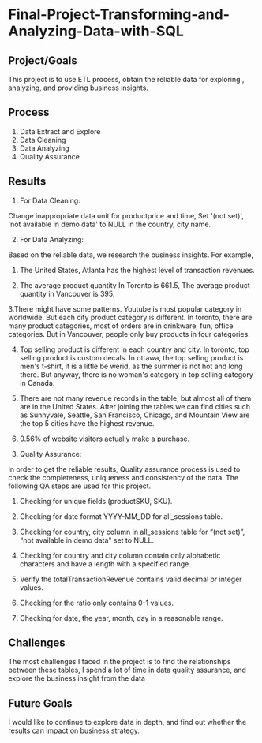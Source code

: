 # Final-Project-Transforming-and-Analyzing-Data-with-SQL

## Project/Goals
This project is to use ETL process, obtain the reliable data for exploring 
, analyzing, and providing business insights. 


## Process

1. Data Extract and Explore
2. Data Cleaning 
3. Data Analyzing
4. Quality Assurance

## Results

1) For Data Cleaning:

Change inappropriate data unit for productprice and time, 
Set '(not set)', 'not available in demo data' to NULL in the country, city name.



2) For Data Analyzing:

Based on the reliable data, we research the business insights. For example, 
1. The United States, Atlanta has the highest level of transaction revenues.

2. The average product quantity In Toronto is 661.5,  The average product quantity
in Vancouver is 395.

3.There might have some patterns. Youtube is most popular category in worldwide.
But each city product category is different. In toronto, there are many product categories, 
most of orders are in drinkware, fun, office categories. But in Vancouver,
people  only buy products in four categories.


4. Top selling product is different in each country and city. In toronto, top selling product 
is custom decals. In ottawa, the top selling product
is men's t-shirt, it is a little be werid, as the summer is not
hot and long there. But anyway, there is no woman's category in top selling 
category in Canada.


5. There are not many revenue records in the table, but almost all of them are 
in the United States. After joining the tables we can find
cities such as Sunnyvale, Seattle, San Francisco, Chicago, and Mountain View are
the top 5 cities have the highest revenue.

6. 0.56% of website visitors actually make a purchase.


3) Quality Assurance:

In order to get the reliable results, Quality assurance process is used to check the completeness, uniqueness and consistency of the data.
The following QA steps are used for this project.
1. Checking for unique fields (productSKU, SKU).

2. Checking for date format YYYY-MM_DD for all_sessions table.

3. Checking for country, city column in all_sessions table for “(not set)”, “not available in demo data" set to NULL.

4. Checking for country and city column contain only alphabetic characters and have a length with a specified range.

5. Verify the totalTransactionRevenue contains valid decimal or integer values.

6. Checking for the ratio only contains 0-1 values.

7. Checking for date, the year, month, day in a reasonable range. 





## Challenges 
The most challenges I faced in the project is to find the relationships between these tables, I spend a lot of time in data quality assurance, 
and explore the business insight from the data

## Future Goals
I would like to continue to explore data in depth, and find out
whether the results can impact on business strategy.